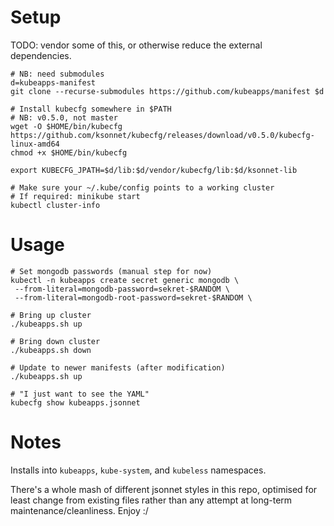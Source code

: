 # Setup

TODO: vendor some of this, or otherwise reduce the external
dependencies.

```
# NB: need submodules
d=kubeapps-manifest
git clone --recurse-submodules https://github.com/kubeapps/manifest $d

# Install kubecfg somewhere in $PATH
# NB: v0.5.0, not master
wget -O $HOME/bin/kubecfg https://github.com/ksonnet/kubecfg/releases/download/v0.5.0/kubecfg-linux-amd64
chmod +x $HOME/bin/kubecfg

export KUBECFG_JPATH=$d/lib:$d/vendor/kubecfg/lib:$d/ksonnet-lib

# Make sure your ~/.kube/config points to a working cluster
# If required: minikube start
kubectl cluster-info
```

# Usage

```
# Set mongodb passwords (manual step for now)
kubectl -n kubeapps create secret generic mongodb \
 --from-literal=mongodb-password=sekret-$RANDOM \
 --from-literal=mongodb-root-password=sekret-$RANDOM \

# Bring up cluster
./kubeapps.sh up

# Bring down cluster
./kubeapps.sh down

# Update to newer manifests (after modification)
./kubeapps.sh up

# "I just want to see the YAML"
kubecfg show kubeapps.jsonnet
```

# Notes

Installs into `kubeapps`, `kube-system`, and `kubeless` namespaces.

There's a whole mash of different jsonnet styles in this repo,
optimised for least change from existing files rather than any attempt
at long-term maintenance/cleanliness.  Enjoy :/
